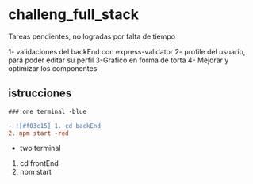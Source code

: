 # challeng_full_stack
Tareas pendientes, no logradas por falta de tiempo

1- validaciones del backEnd con express-validator
2- profile del usuario, para poder editar su perfil
3-Grafico en forma de torta 
4- Mejorar y optimizar los componentes 

## istrucciones
```diff
### one terminal -blue

- ![#f03c15] 1. cd backEnd
2. npm start -red
```
- two terminal

1. cd frontEnd
2. npm start
